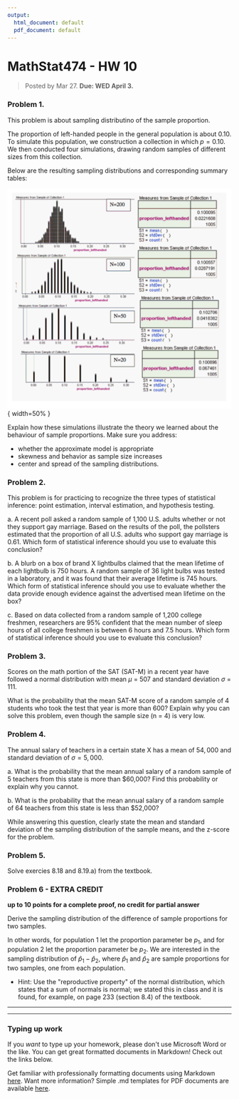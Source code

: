 ```yaml
---
output:
  html_document: default
  pdf_document: default
---
```

# MathStat474 - HW 10

> Posted by Mar 27. **Due: WED April 3.** 


### Problem 1. 

This problem is about sampling distributino of the sample proportion.

The proportion of left-handed people in the general population is about 0.10. To simulate this population, we construction a collection in which $p=0.10$. We then conducted four simulations, drawing random samples of different sizes from this collection. 

Below are the resulting sampling distributions and corresponding summary tables: 

![](hw10problem1data.png){ width=50% }

Explain how these simulations illustrate the theory we learned about the behaviour of sample proportions. Make sure you address:

* whether the approximate model is appropriate
* skewness and behavior as sample size increases
* center and spread of the sampling distributions. 

### Problem 2. 

This problem is for practicing to recognize the three types of statistical inference: point estimation, interval estimation, and hypothesis testing. 

a. A recent poll asked a random sample of 1,100 U.S. adults whether or not they support gay marriage. Based on the results of the poll, the pollsters estimated that the proportion of all U.S. adults who support gay marriage is 0.61. Which form of statistical inference should you use to evaluate this conclusion? 

b. A blurb on a box of brand X lightbulbs claimed that the mean lifetime of each lightbulb is 750 hours. A random sample of 36 light bulbs was tested in a laboratory, and it was found that their average lifetime is 745 hours. Which form of statistical inference should you use to evaluate whether the data provide enough evidence against the advertised mean lifetime on the box?

c. Based on data collected from a random sample of 1,200 college freshmen, researchers are 95% confident that the mean number of sleep hours of all college freshmen is between 6 hours and 7.5 hours. Which form of statistical inference should you use to evaluate this conclusion? 

### Problem 3. 

Scores on the math portion of the SAT (SAT-M) in a recent year have followed a normal distribution with mean $\mu$ = 507 and standard deviation $\sigma$ = 111.

What is the probability that the mean SAT-M score of a random sample of 4 students who took the test that year is more than 600? 
Explain why you can solve this problem, even though the sample size (n = 4) is very low.


### Problem 4.
The annual salary of teachers in a certain state X has a mean of  $54,000$ and standard deviation of $\sigma=5,000$. 

a. What is the probability that the mean annual salary of a random sample of 5 teachers from this state is more than $60,000? Find this probability or explain why you cannot.

b. What is the probability that the mean annual salary of a random sample of 64 teachers from this state is less than $52,000?

While answering this question, clearly state the mean and standard deviation of the sampling distribution of the sample means, and the z-score for the problem. 

### Problem 5.
Solve exercies 8.18 and 8.19.a) from the textbook.

### Problem 6 - EXTRA CREDIT 
**up to 10 points for a complete proof, no credit for partial answer**

Derive the sampling distribution of the difference of sample proportions for two samples.  

In other words, for population 1 let the  proportion parameter be $p_1$, and for population 2 let the proportion parameter be $p_2$. We are interested in the sampling distribution of $\hat p_1 - \hat p_2$, where $\hat p_1$ and $\hat p_2$ are sample proportions for two samples, one from each population. 

* Hint: Use the "reproductive property" of the normal distribution, which states that a sum of normals is normal; we stated this in class and it is found, for example, on page 233 (section 8.4) of the textbook. 

---

---

### Typing up work 

If you *want* to type up your homework, please don't use Microsoft Word or the like. You can get great formatted documents in Markdown! Check out the links below. 

Get familiar with professionally formatting documents using Markdown [here](https://sondzus.github.io/MathStat474/DocumentFormattingGuidelines.html). 
Want more information? Simple .md templates for PDF documents are available [here](https://sondzus.github.io/MathStat474/DocumentFormattingGuidelines.html). 

